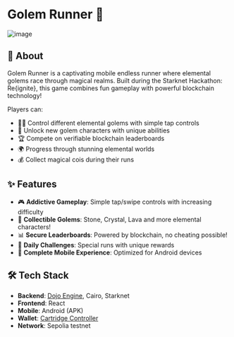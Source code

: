 # Golem Runner 🌟

![image](https://github.com/user-attachments/assets/4b1212be-e1b1-437a-9c26-50a59bb63191)


## 📱 About

Golem Runner is a captivating mobile endless runner where elemental golems race through magical realms. Built during the Starknet Hackathon: Re{ignite}, this game combines fun gameplay with powerful blockchain technology!

Players can:
- 🏃‍♂️ Control different elemental golems with simple tap controls
- 🔮 Unlock new golem characters with unique abilities
- 🏆 Compete on verifiable blockchain leaderboards
- 🌍 Progress through stunning elemental worlds
- 💰 Collect magical cois during their runs

## ✨ Features

- 🎮 **Addictive Gameplay**: Simple tap/swipe controls with increasing difficulty
- 🧱 **Collectible Golems**: Stone, Crystal, Lava and more elemental characters!
- 📊 **Secure Leaderboards**: Powered by blockchain, no cheating possible!
- 🎯 **Daily Challenges**: Special runs with unique rewards
- 📱 **Complete Mobile Experience**: Optimized for Android devices

## 🛠️ Tech Stack

- **Backend**: [Dojo Engine](https://dojoengine.org), Cairo, Starknet
- **Frontend**: React
- **Mobile**: Android (APK)
- **Wallet**: [Cartridge Controller](https://cartridge.gg)
- **Network**: Sepolia testnet

